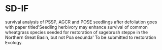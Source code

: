 # SD-IF
survival analysis of PSSP, AGCR and POSE seedlings after defoliation
goes with paper titled'Seedling herbivory may enhance survival of common wheatgrass species seeded for restoration of sagebrush steppe in the Northern Great Basin, but not Poa secunda'
To be submitted to restoration Ecology. 
